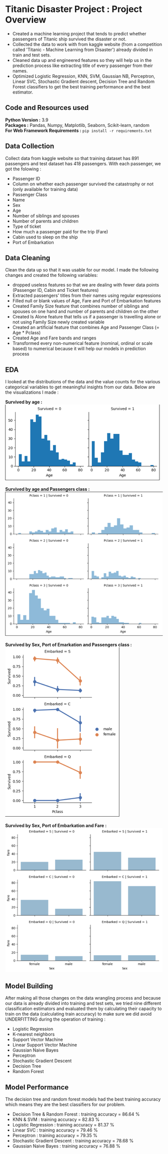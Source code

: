# Titanic Disaster Project : Project Overview

* Created a machine learning project that tends to predict whether passengers of Titanic ship survived the disaster or not.
* Collected the data to work with from kaggle website (from a competition called 'Titanic - Machine Learning from Disaster') already divided in train and test sets.
* Cleaned data up and engineered features so they will help us in the prediction process like extracting title of every passenger from their names.
* Optimized Logistic Regression, KNN, SVM, Gaussian NB, Perceptron, Linear SVC, Stochastic Gradient descent, Decision Tree and Random Forest classifiers to get the best training performance and the best estimator.

## Code and Resources used

<b>Python Version :</b> 3.9<br>
<b>Packages :</b> Pandas, Numpy, Matplotlib, Seaborn, Scikit-learn, random<br>
<b>For Web Framework Requirements :</b> <code>pip install -r requirements.txt</code>

## Data Collection

Collect data from kaggle website so that training dataset has 891 passengers and test dataset has 418 passengers. With each passenger, we got the folowing :
* Passenger ID
* Column on whether each passenger survived the catastrophy or not (only available for training data)
* Passenger Class
* Name
* Sex
* Age
* Number of siblings and spouses
* Number of parents and children
* Type of ticket
* How much a passenger paid for the trip (Fare)
* Cabin used to sleep on the ship
* Port of Embarkation

## Data Cleaning

Clean the data up so that it was usable for our model. I made the following changes and created the following variables:
* dropped useless features so that we are dealing with fewer data points (Passenger ID, Cabin and Ticket features)
* Extracted passengers' titles from their names using regular expressions
* Filled null or blank values of Age, Fare and Port of Embarkation features
* Created Family Size feature that combines number of siblings and spouses on one hand and number of parents and children on the other
* Created Is Alone feature that tells us if a passenger is travelling alone or not using Family Size newly created variable
* Created an artificial feature that combines Age and Passenger Class (= Age * Pclass)
* Created Age and Fare bands and ranges
* Transformed every non-numerical feature (nominal, ordinal or scale based) to numerical because it will help our models in prediction process

## EDA

I looked at the distributions of the data and the value counts for the various categorical variables to get meaningful insights from our data. Below are the visualizations I made :

<b>Survived by age :</b> <br><img src='survived_by_age.png'><br><br>
<b>Survived by age and Passengers class :</b> <br><img src='survived_by_age_and_Pclass.png'><br><br>
<b>Survived by Sex, Port of Emarkation and Passengers class :</b> <br><img src='survived_by_Sex_Embarked_and_Pclass.png'><br><br>
<b>Survived by Sex, Port of Embarkation and Fare :</b> <br><img src='survived_by_Sex_Embarked_and_Fare.png'>

## Model Building

After making all those changes on the data wrangling process and because our data is already divided into training and test sets, we tried nine different classification estimators and evaluated them by calculating their capacity to train on the data (calculating train accuracy) to make sure we did avoid UNDERFITTING during the operation of training :
* Logistic Regression
* K-nearest neighbors
* Support Vector Machine
* Linear Support Vector Machine
* Gaussian Naive Bayes
* Perceptron
* Stochastic Gradient Descent
* Decision Tree
* Random Forest

## Model Performance

The decision tree and random forest models had the best training accuracy which means they are the best classifiers for our problem.
* Decision Tree & Random Forest : training accuracy = 86.64 %
* KNN & SVM : training accuracy = 82.83 %
* Logistic Regression : training accuracy = 81.37 %
* Linear SVC : training accuracy = 79.46 %
* Perceptron : training accuracy = 79.35 %
* Stochastic Gradient Descent : training accuracy = 78.68 %
* Gaussian Naive Bayes : training accuracy = 76.88 %
